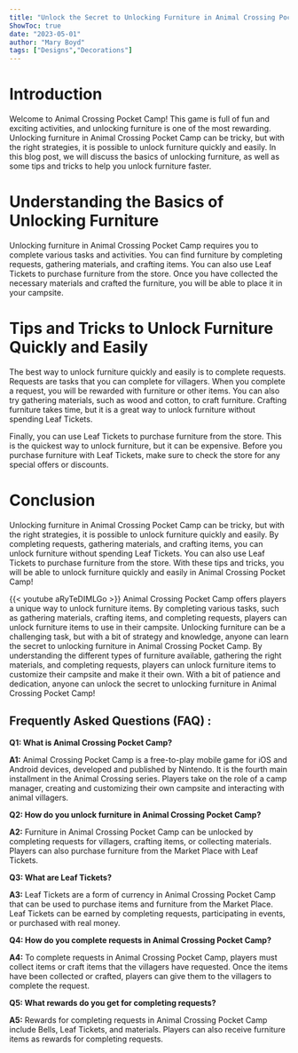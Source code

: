 ```yaml
---
title: "Unlock the Secret to Unlocking Furniture in Animal Crossing Pocket Camp!"
ShowToc: true 
date: "2023-05-01"
author: "Mary Boyd" 
tags: ["Designs","Decorations"]
---
```

# Introduction

Welcome to Animal Crossing Pocket Camp! This game is full of fun and exciting activities, and unlocking furniture is one of the most rewarding. Unlocking furniture in Animal Crossing Pocket Camp can be tricky, but with the right strategies, it is possible to unlock furniture quickly and easily. In this blog post, we will discuss the basics of unlocking furniture, as well as some tips and tricks to help you unlock furniture faster. 

# Understanding the Basics of Unlocking Furniture 

Unlocking furniture in Animal Crossing Pocket Camp requires you to complete various tasks and activities. You can find furniture by completing requests, gathering materials, and crafting items. You can also use Leaf Tickets to purchase furniture from the store. Once you have collected the necessary materials and crafted the furniture, you will be able to place it in your campsite. 

# Tips and Tricks to Unlock Furniture Quickly and Easily

The best way to unlock furniture quickly and easily is to complete requests. Requests are tasks that you can complete for villagers. When you complete a request, you will be rewarded with furniture or other items. You can also try gathering materials, such as wood and cotton, to craft furniture. Crafting furniture takes time, but it is a great way to unlock furniture without spending Leaf Tickets. 

Finally, you can use Leaf Tickets to purchase furniture from the store. This is the quickest way to unlock furniture, but it can be expensive. Before you purchase furniture with Leaf Tickets, make sure to check the store for any special offers or discounts. 

# Conclusion

Unlocking furniture in Animal Crossing Pocket Camp can be tricky, but with the right strategies, it is possible to unlock furniture quickly and easily. By completing requests, gathering materials, and crafting items, you can unlock furniture without spending Leaf Tickets. You can also use Leaf Tickets to purchase furniture from the store. With these tips and tricks, you will be able to unlock furniture quickly and easily in Animal Crossing Pocket Camp!

{{< youtube aRyTeDIMLGo >}} 
Animal Crossing Pocket Camp offers players a unique way to unlock furniture items. By completing various tasks, such as gathering materials, crafting items, and completing requests, players can unlock furniture items to use in their campsite. Unlocking furniture can be a challenging task, but with a bit of strategy and knowledge, anyone can learn the secret to unlocking furniture in Animal Crossing Pocket Camp. By understanding the different types of furniture available, gathering the right materials, and completing requests, players can unlock furniture items to customize their campsite and make it their own. With a bit of patience and dedication, anyone can unlock the secret to unlocking furniture in Animal Crossing Pocket Camp!

## Frequently Asked Questions (FAQ) :
**Q1: What is Animal Crossing Pocket Camp?**

**A1:** Animal Crossing Pocket Camp is a free-to-play mobile game for iOS and Android devices, developed and published by Nintendo. It is the fourth main installment in the Animal Crossing series. Players take on the role of a camp manager, creating and customizing their own campsite and interacting with animal villagers.

**Q2: How do you unlock furniture in Animal Crossing Pocket Camp?**

**A2:** Furniture in Animal Crossing Pocket Camp can be unlocked by completing requests for villagers, crafting items, or collecting materials. Players can also purchase furniture from the Market Place with Leaf Tickets.

**Q3: What are Leaf Tickets?**

**A3:** Leaf Tickets are a form of currency in Animal Crossing Pocket Camp that can be used to purchase items and furniture from the Market Place. Leaf Tickets can be earned by completing requests, participating in events, or purchased with real money.

**Q4: How do you complete requests in Animal Crossing Pocket Camp?**

**A4:** To complete requests in Animal Crossing Pocket Camp, players must collect items or craft items that the villagers have requested. Once the items have been collected or crafted, players can give them to the villagers to complete the request.

**Q5: What rewards do you get for completing requests?**

**A5:** Rewards for completing requests in Animal Crossing Pocket Camp include Bells, Leaf Tickets, and materials. Players can also receive furniture items as rewards for completing requests.




